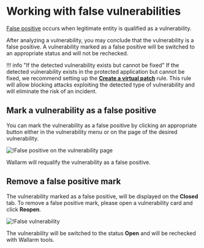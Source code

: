 [link-analyzing-vulns]:     analyze-vuln.md

[img-false-vuln-page]:       ../../images/user-guides/vulnerabilities/false-vuln-page.png

# Working with false vulnerabilities

[False positive](../../about-wallarm-waf/detecting-vulnerabilities.md#false-positives) occurs when legitimate entity is qualified as a vulnerability.

After analyzing a vulnerability, you may conclude that the vulnerability is a false positive. A vulnerability marked as a false positive will be switched to an appropriate status and will not be rechecked.

!!! info "If the detected vulnerability exists but cannot be fixed"
    If the detected vulnerability exists in the protected application but cannot be fixed, we recommend setting up the [**Create a virtual patch**](../rules/vpatch-rule.md) rule. This rule will allow blocking attacks exploiting the detected type of vulnerability and will eliminate the risk of an incident.

## Mark a vulnerability as a false positive

You can mark the vulnerability as a false positive by clicking an appropriate button either in the vulnerability menu or on the page of the desired vulnerability.

![!False positive on the vulnerability page][img-false-vuln-page]

Wallarm will requalify the vulnerability as a false positive.

## Remove a false positive mark

The vulnerability marked as a false positive, will be displayed on the **Closed** tab. To remove a false positive mark, please open a vulnerability card and click **Reopen**.

![!False vulnerability](../../images/user-guides/vulnerabilities/discard-false-vuln.png)

The vulnerability will be switched to the status **Open** and will be rechecked with Wallarm tools.
